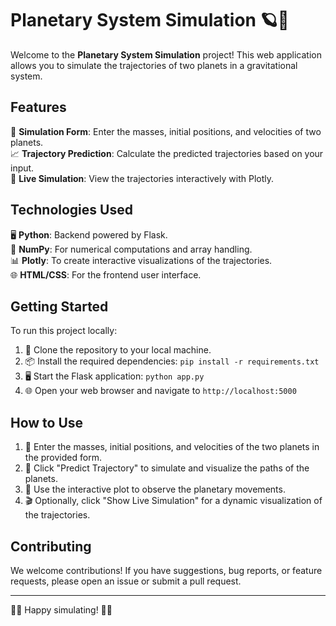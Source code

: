 # Planetary System Simulation 🪐🚀

Welcome to the **Planetary System Simulation** project! This web application allows you to simulate the trajectories of two planets in a gravitational system.

## Features

🌌 **Simulation Form**: Enter the masses, initial positions, and velocities of two planets.  
📈 **Trajectory Prediction**: Calculate the predicted trajectories based on your input.  
🎥 **Live Simulation**: View the trajectories interactively with Plotly.

## Technologies Used

🖥️ **Python**: Backend powered by Flask.  
🔢 **NumPy**: For numerical computations and array handling.  
📊 **Plotly**: To create interactive visualizations of the trajectories.  
🌐 **HTML/CSS**: For the frontend user interface.

## Getting Started

To run this project locally:

1. 🚀 Clone the repository to your local machine.
2. 📦 Install the required dependencies: `pip install -r requirements.txt`
3. 🖥️ Start the Flask application: `python app.py`
4. 🌐 Open your web browser and navigate to `http://localhost:5000`

## How to Use

1. 📝 Enter the masses, initial positions, and velocities of the two planets in the provided form.
2. 🔮 Click "Predict Trajectory" to simulate and visualize the paths of the planets.
3. 🌠 Use the interactive plot to observe the planetary movements.
4. 🎬 Optionally, click "Show Live Simulation" for a dynamic visualization of the trajectories.

## Contributing

We welcome contributions! If you have suggestions, bug reports, or feature requests, please open an issue or submit a pull request.

---

👨‍💻 Happy simulating! 👩‍💻
